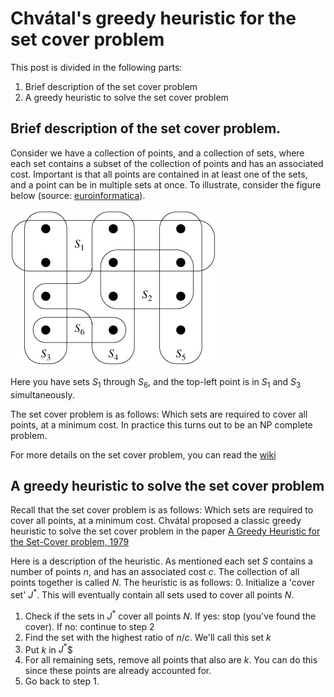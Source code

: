 # Chvátal's greedy heuristic for the set cover problem

This post is divided in the following parts:
1. Brief description of the set cover problem
2. A greedy heuristic to solve the set cover problem

## Brief description of the set cover problem.

Consider we have a collection of points, and a collection of sets, where each set contains a subset of the collection of points and has an associated cost. 
Important is that all points are contained in at least one of the sets, and a point can be in multiple sets at once.
To illustrate, consider the figure below (source: [euroinformatica](http://www.euroinformatica.ro/documentation/programming/!!!Algorithms_CORMEN!!!/DDU0238.html)).

![Figure of set cover problem](/images/set_cover_problem/set_cover_problem.jpg)

Here you have sets $S_1$ through $S_6$, and the top-left point is in $S_1$ and $S_3$ simultaneously.

The set cover problem is as follows: Which sets are required to cover all points, at a minimum cost. In practice this turns out to be an NP complete problem.

For more details on the set cover problem, you can read the [wiki](https://en.wikipedia.org/wiki/Set_cover_problem)

## A greedy heuristic to solve the set cover problem

Recall that the set cover problem is as follows: Which sets are required to cover all points, at a minimum cost. Chvátal proposed a classic greedy heuristic to solve the set cover problem in the paper [A Greedy Heuristic for the Set-Cover problem, 1979](https://www.jstor.org/stable/3689577)

Here is a description of the heuristic. As mentioned each set $S$ contains a number of points $n$, and has an associated cost $c$. 
The collection of all points together is called $N$. The heuristic is as follows:
0. Initialize a 'cover set' $J^*$. This will eventually contain all sets used to cover all points $N$.
1. Check if the sets in $J^*$ cover all points *N*. If yes: stop (you've found the cover). If no: continue to step 2
2. Find the set with the highest ratio of $n/c$. We'll call this set $k$
2. Put $k$ in $J^*$$
3. For all remaining sets, remove all points that also are $k$. You can do this since these points are already accounted for.
4. Go back to step 1.




